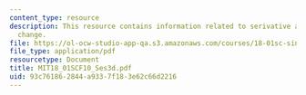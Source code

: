 ```yaml
---
content_type: resource
description: This resource contains information related to serivative as a rate of
  change.
file: https://ol-ocw-studio-app-qa.s3.amazonaws.com/courses/18-01sc-single-variable-calculus-fall-2010/93c761862844a9337f183e62c66d2216_MIT18_01SCF10_Ses3d.pdf
file_type: application/pdf
resourcetype: Document
title: MIT18_01SCF10_Ses3d.pdf
uid: 93c76186-2844-a933-7f18-3e62c66d2216
---
```

